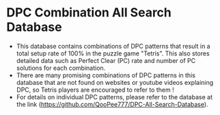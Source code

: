 # DPC Combination All Search Database
- This database contains combinations of DPC patterns that result in a total setup rate of 100% in the puzzle game "Tetris". This also stores detailed data such as Perfect Clear (PC) rate and number of PC solutions for each combination. 
- There are many promising combinations of DPC patterns in this database that are not found on websites or youtube videos explaining DPC, so Tetris players are encouraged to refer to them !
- For details on individual DPC patterns, please refer to the database at the link (https://github.com/QooPee777/DPC-All-Search-Database).  
